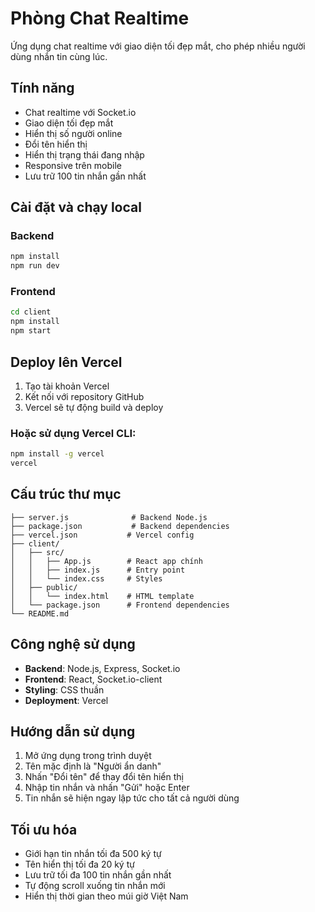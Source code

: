 # Phòng Chat Realtime

Ứng dụng chat realtime với giao diện tối đẹp mắt, cho phép nhiều người dùng nhắn tin cùng lúc.

## Tính năng

- Chat realtime với Socket.io
- Giao diện tối đẹp mắt
- Hiển thị số người online
- Đổi tên hiển thị
- Hiển thị trạng thái đang nhập
- Responsive trên mobile
- Lưu trữ 100 tin nhắn gần nhất

## Cài đặt và chạy local

### Backend
```bash
npm install
npm run dev
```

### Frontend
```bash
cd client
npm install
npm start
```

## Deploy lên Vercel

1. Tạo tài khoản Vercel
2. Kết nối với repository GitHub
3. Vercel sẽ tự động build và deploy

### Hoặc sử dụng Vercel CLI:
```bash
npm install -g vercel
vercel
```

## Cấu trúc thư mục

```
├── server.js              # Backend Node.js
├── package.json           # Backend dependencies
├── vercel.json           # Vercel config
├── client/
│   ├── src/
│   │   ├── App.js        # React app chính
│   │   ├── index.js      # Entry point
│   │   └── index.css     # Styles
│   ├── public/
│   │   └── index.html    # HTML template
│   └── package.json      # Frontend dependencies
└── README.md
```

## Công nghệ sử dụng

- **Backend**: Node.js, Express, Socket.io
- **Frontend**: React, Socket.io-client
- **Styling**: CSS thuần
- **Deployment**: Vercel

## Hướng dẫn sử dụng

1. Mở ứng dụng trong trình duyệt
2. Tên mặc định là "Người ẩn danh"
3. Nhấn "Đổi tên" để thay đổi tên hiển thị
4. Nhập tin nhắn và nhấn "Gửi" hoặc Enter
5. Tin nhắn sẽ hiện ngay lập tức cho tất cả người dùng

## Tối ưu hóa

- Giới hạn tin nhắn tối đa 500 ký tự
- Tên hiển thị tối đa 20 ký tự
- Lưu trữ tối đa 100 tin nhắn gần nhất
- Tự động scroll xuống tin nhắn mới
- Hiển thị thời gian theo múi giờ Việt Nam
